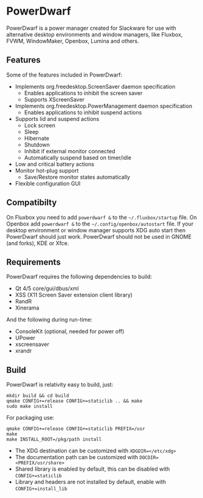# PowerDwarf

PowerDwarf is a power manager created for Slackware for use with alternative desktop environments and window managers, like Fluxbox, FVWM, WindowMaker, Openbox, Lumina and others.

## Features

Some of the features included in PowerDwarf:

 * Implements org.freedesktop.ScreenSaver daemon specification
   * Enables applications to inhibit the screen saver
   * Supports XScreenSaver
 * Implements org.freedesktop.PowerManagement daemon specification
   * Enables applications to inhibit suspend actions
 * Supports lid and suspend actions
   * Lock screen
   * Sleep
   * Hibernate
   * Shutdown
   * Inhibit if external monitor connected
   * Automatically suspend based on timer/idle
 * Low and critical battery actions
 * Monitor hot-plug support
   * Save/Restore monitor states automatically
 * Flexible configuration GUI

## Compatibilty

On Fluxbox you need to add ``powerdwarf &`` to the ``~/.fluxbox/startup`` file. On Openbox add ``powerdwarf &`` to the ``~/.config/openbox/autostart`` file. If your desktop environment or window manager supports XDG auto start then PowerDwarf should just work. PowerDwarf should not be used in GNOME (and forks), KDE or Xfce.

## Requirements

PowerDwarf requires the following dependencies to build:

 * Qt 4/5 core/gui/dbus/xml
 * XSS (X11 Screen Saver extension client library)
 * RandR
 * Xinerama

And the following during run-time:

 * ConsoleKit (optional, needed for power off)
 * UPower
 * xscreensaver
 * xrandr

## Build

PowerDwarf is relativity easy to build, just:

```
mkdir build && cd build
qmake CONFIG+=release CONFIG+=staticlib .. && make
sudo make install
```

For packaging use:

```
qmake CONFIG+=release CONFIG+=staticlib PREFIX=/usr
make
make INSTALL_ROOT=/pkg/path install
```

 * The XDG destination can be customized with ``XDGDIR=</etc/xdg>``
 * The documentation path can be customized with ``DOCDIR=<PREFIX/usr/share>``
 * Shared library is enabled by default, this can be disabled with ``CONFIG+=staticlib``
 * Library and headers are not installed by default, enable with ``CONFIG+=install_lib``
